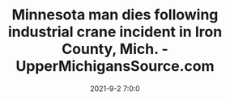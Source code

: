 ---
"title": "Minnesota man dies following industrial crane incident in Iron County, Mich. - UpperMichigansSource.com"
"date": "2021-9-2 7:0:0"
"feed_name": "GOOGLENEWSCONSTRUCTION"
"feed_website": "https://news.google.com/search?q=construction%2Bincident&hl=en-US&gl=US&ceid=US:en"
"feed_rss": "https://news.google.com/rss/search?q=construction%2Bincident&hl=en-US&gl=US&ceid=US:en"
"link": "https://www.uppermichiganssource.com/2021/09/02/minnesota-man-dies-following-industrial-crane-incident-iron-county-mich/"
"file": "_posts/2021-1-1-9737d591f00c1d0b45972b59f13f67d4903c66e8.md"
"accident": "1"
"drilling": "1"
"dead": "0"
"injured": "0"
---